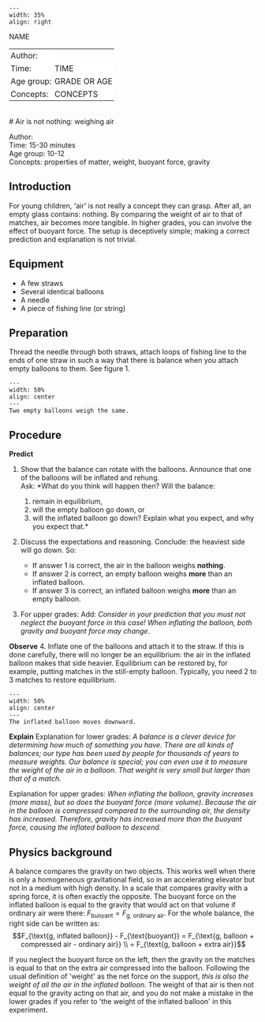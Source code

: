 

<div style="clear: both;">

```{figure} ../../figures/ready.png
---
width: 35%
align: right
```

</div>

<table style="width: 100%; border-collapse: collapse; border: none;">
    <tr style="background-color: white;"> 
        <td style="text-align: left; padding: 3px; border: none;">Author:</td
        <td style="text-align: left; padding: 3px; border: none;">NAME</td>
    </tr>
    <tr style="background-color: white;">
        <td style="text-align: left; padding: 3px; border: none;">Time:</td>
        <td style="text-align: left; padding: 3px; border: none;">TIME</td>
    </tr>
    <tr style="background-color: white;">
        <td style="text-align: left; padding: 3px; border: none;">Age group:</td>
        <td style="text-align: left; padding: 3px; border: none;">GRADE OR AGE</td>
    </tr>
    <tr style="background-color: white;">
        <td style="text-align: left; padding: 3px; border: none;">Concepts:</td>
        <td style="text-align: left; padding: 3px; border: none;">CONCEPTS</td>
    </tr>
</table><br>
# Air is not nothing: weighing air


Author:     \
Time:	15-30 minutes  	\
Age group:	10-12\
Concepts:	properties of matter, weight, buoyant force, gravity

## Introduction
For young children, 'air' is not really a concept they can grasp. After all, an empty glass contains: nothing. By comparing the weight of air to that of matches, air becomes more tangible. In higher grades, you can involve the effect of buoyant force. The setup is deceptively simple; making a correct prediction and explanation is not trivial.

## Equipment
* A few straws
* Several identical balloons
* A needle 
* A piece of fishing line (or string)

## Preparation
Thread the needle through both straws, attach loops of fishing line to the ends of one straw in such a way that there is balance when you attach empty balloons to them. See figure 1.

```{figure} demo30_figure1.JPG
---
width: 50%
align: center
---
Two empty balloons weigh the same.
```



## Procedure
**Predict**
1. Show that the balance can rotate with the balloons. Announce that one of the balloons will be inflated and rehung.\
Ask: *What do you think will happen then? Will the balance: 
   1. remain in equilibrium, 
   2. will the empty balloon go down, or 
   3. will the inflated balloon go down? 
Explain what you expect, and why you expect that.*

2. Discuss the expectations and reasoning. Conclude: the heaviest side will go down. So:
   - If answer 1 is correct, the air in the balloon weighs **nothing**.
   - If answer 2 is correct, an empty balloon weighs **more** than an inflated balloon.
   - If answer 3 is correct, an inflated balloon weighs **more** than an empty balloon.

3. For upper grades: Add: *Consider in your prediction that you must not neglect the buoyant force in this case! When inflating the balloon, both gravity and buoyant force may change.*

**Observe**
4. Inflate one of the balloons and attach it to the straw. If this is done carefully, there will no longer be an equilibrium: the air in the inflated balloon makes that side heavier. Equilibrium can be restored by, for example, putting matches in the still-empty balloon. Typically, you need 2 to 3 matches to restore equilibrium.

```{figure} demo30_figure2.JPG
---
width: 50%
align: center
---
The inflated balloon moves downward.
```
**Explain**
Explanation for lower grades: *A balance is a clever device for determining how much of something you have. There are all kinds of balances; our type has been used by people for thousands of years to measure weights. Our balance is special; you can even use it to measure the weight of the air in a balloon. That weight is very small but larger than that of a match.*

Explanation for upper grades: *When inflating the balloon, gravity increases (more mass), but so does the buoyant force (more volume). Because the air in the balloon is compressed compared to the surrounding air, the density has increased. Therefore, gravity has increased more than the buoyant force, causing the inflated balloon to descend.*

## Physics background
A balance compares the gravity on two objects. This works well when there is only a homogeneous gravitational field, so in an accelerating elevator but not in a medium with high density. In a scale that compares gravity with a spring force, it is often exactly the opposite.
The buoyant force on the inflated balloon is equal to the gravity that would act on that volume if ordinary air were there: $F_{\text{buoyant}} = F_{\text{g, ordinary air}}$. For the whole balance, the right side can be written as:
$$F_{\text{g, inflated balloon}} - F_{\text{buoyant}} = F_{\text{g, balloon + compressed air - ordinary air}} \\ = F_{\text{g, balloon + extra air}}$$

If you neglect the buoyant force on the left, then the gravity on the matches is equal to that on the extra air compressed into the balloon. Following the usual definition of 'weight' as the net force on the support, *this is also the weight of all the air in the inflated balloon.* The weight of that air is then not equal to the gravity acting on that air, and you do not make a mistake in the lower grades if you refer to 'the weight of the inflated balloon' in this experiment.
